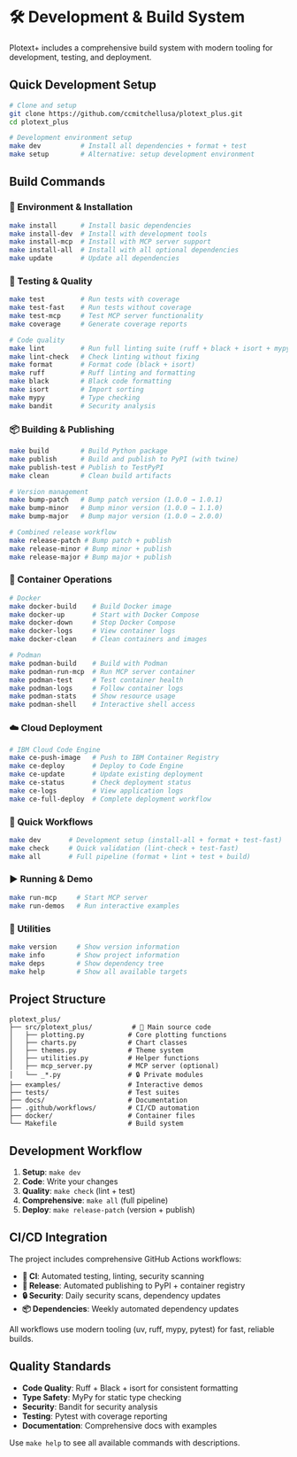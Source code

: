 # 🛠️ Development & Build System

Plotext+ includes a comprehensive build system with modern tooling for development, testing, and deployment.

## Quick Development Setup

```bash
# Clone and setup
git clone https://github.com/ccmitchellusa/plotext_plus.git
cd plotext_plus

# Development environment setup  
make dev          # Install all dependencies + format + test
make setup        # Alternative: setup development environment
```

## Build Commands

### **🌱 Environment & Installation**
```bash
make install      # Install basic dependencies
make install-dev  # Install with development tools
make install-mcp  # Install with MCP server support  
make install-all  # Install with all optional dependencies
make update       # Update all dependencies
```

### **🧪 Testing & Quality**
```bash
make test         # Run tests with coverage
make test-fast    # Run tests without coverage
make test-mcp     # Test MCP server functionality
make coverage     # Generate coverage reports

# Code quality
make lint         # Run full linting suite (ruff + black + isort + mypy)
make lint-check   # Check linting without fixing
make format       # Format code (black + isort)
make ruff         # Ruff linting and formatting
make black        # Black code formatting
make isort        # Import sorting
make mypy         # Type checking
make bandit       # Security analysis
```

### **📦 Building & Publishing**
```bash
make build        # Build Python package
make publish      # Build and publish to PyPI (with twine)
make publish-test # Publish to TestPyPI
make clean        # Clean build artifacts

# Version management
make bump-patch   # Bump patch version (1.0.0 → 1.0.1)
make bump-minor   # Bump minor version (1.0.0 → 1.1.0)  
make bump-major   # Bump major version (1.0.0 → 2.0.0)

# Combined release workflow
make release-patch # Bump patch + publish
make release-minor # Bump minor + publish  
make release-major # Bump major + publish
```

### **🐋 Container Operations**
```bash
# Docker
make docker-build    # Build Docker image
make docker-up       # Start with Docker Compose
make docker-down     # Stop Docker Compose
make docker-logs     # View container logs
make docker-clean    # Clean containers and images

# Podman
make podman-build    # Build with Podman
make podman-run-mcp  # Run MCP server container
make podman-test     # Test container health
make podman-logs     # Follow container logs
make podman-stats    # Show resource usage
make podman-shell    # Interactive shell access
```

### **☁️ Cloud Deployment**
```bash
# IBM Cloud Code Engine
make ce-push-image   # Push to IBM Container Registry
make ce-deploy       # Deploy to Code Engine
make ce-update       # Update existing deployment
make ce-status       # Check deployment status
make ce-logs         # View application logs
make ce-full-deploy  # Complete deployment workflow
```

### **🎯 Quick Workflows**
```bash
make dev       # Development setup (install-all + format + test-fast)
make check     # Quick validation (lint-check + test-fast)
make all       # Full pipeline (format + lint + test + build)
```

### **▶️ Running & Demo**
```bash
make run-mcp     # Start MCP server
make run-demos   # Run interactive examples
```

### **🔧 Utilities**
```bash
make version     # Show version information
make info        # Show project information  
make deps        # Show dependency tree
make help        # Show all available targets
```

## Project Structure

```
plotext_plus/
├── src/plotext_plus/          # 🎯 Main source code
│   ├── plotting.py           # Core plotting functions  
│   ├── charts.py             # Chart classes
│   ├── themes.py             # Theme system
│   ├── utilities.py          # Helper functions
│   ├── mcp_server.py         # MCP server (optional)
│   └── _*.py                 # 🔒 Private modules
├── examples/                 # Interactive demos
├── tests/                    # Test suites  
├── docs/                     # Documentation
├── .github/workflows/        # CI/CD automation
├── docker/                   # Container files
└── Makefile                  # Build system
```

## Development Workflow

1. **Setup**: `make dev` 
2. **Code**: Write your changes
3. **Quality**: `make check` (lint + test)
4. **Comprehensive**: `make all` (full pipeline)
5. **Deploy**: `make release-patch` (version + publish)

## CI/CD Integration

The project includes comprehensive GitHub Actions workflows:

- **🔄 CI**: Automated testing, linting, security scanning
- **🚀 Release**: Automated publishing to PyPI + container registry
- **🔒 Security**: Daily security scans, dependency updates  
- **📦 Dependencies**: Weekly automated dependency updates

All workflows use modern tooling (uv, ruff, mypy, pytest) for fast, reliable builds.

## Quality Standards

- **Code Quality**: Ruff + Black + isort for consistent formatting
- **Type Safety**: MyPy for static type checking
- **Security**: Bandit for security analysis  
- **Testing**: Pytest with coverage reporting
- **Documentation**: Comprehensive docs with examples

Use `make help` to see all available commands with descriptions.
